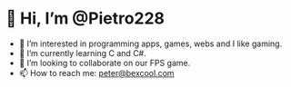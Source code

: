 # 👋 Hi, I’m @Pietro228

- 👀 I’m interested in programming apps, games, webs and I like gaming.
- 🌱 I’m currently learning C and C#.
- 💞️ I’m looking to collaborate on our FPS game.
- 📫 How to reach me: peter@bexcool.com

<!---
Pietro228/Pietro228 is a ✨ special ✨ repository because its `README.md` (this file) appears on your GitHub profile.
You can click the Preview link to take a look at your changes.
--->
